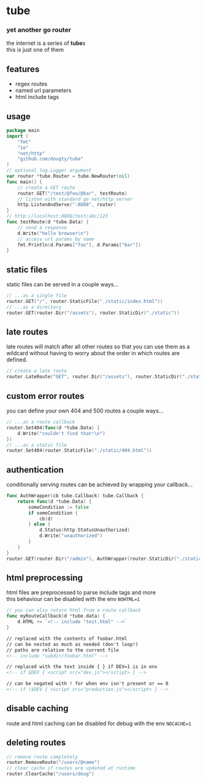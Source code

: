 # tube
### yet another go router  
the internet is a series of **tube**s  
this is just one of them

## features
 - regex routes
 - named url parameters
 - html include tags

## usage
```go
package main
import (
	"fmt"
	"io"
	"net/http"
	"github.com/dougty/tube"
)
// optional log.Logger argument
var router *tube.Router = tube.NewRouter(nil)
func main() {
	// create a GET route
	router.GET("/test/@foo/@bar", testRoute)
	// listen with standard go net/http server
	http.ListenAndServe(":8888", router)
}
// http://localhost:8888/test/abc/123
func testRoute(d *tube.Data) {
	// send a response
	d.Write("hello browser\n")
	// access url params by name
	fmt.Println(d.Params["foo"], d.Params["bar"])
}
```

## static files
static files can be served in a couple ways...
```go
// ...as a single file
router.GET("/", router.StaticFile("./static/index.html"))
// ...as a directory
router.GET(router.Dir("/assets"), router.StaticDir("./static"))
```

## late routes
late routes will match after all other routes so that you can
use them as a wildcard without having to worry about the order
in which routes are defined.
```go
// create a late route
router.LateRoute("GET", router.Dir("/assets"), router.StaticDir("./static"))
```

## custom error routes
you can define your own 404 and 500 routes a couple ways...
```go
// ...as a route callback
router.Set404(func(d *tube.Data) {
	d.Write("couldn't find that!\n")
})
// ...as a static file
router.Set404(router.StaticFile("./static/404.html"))
```

## authentication
conditionally serving routes can be achieved by wrapping your callback...
```go
func AuthWrapper(cb tube.Callback) tube.Callback {
	return func(d *tube.Data) {
		someCondition := false
		if someCondition {
			cb(d)
		} else {
			d.Status(http.StatusUnauthorized)
			d.Write("unauthorized")
		}
	}
}
router.GET(router.Dir("/admin"), AuthWrapper(router.StaticDir("./static")))
```

## html preprocessing
html files are preprocessed to parse include tags and more  
this behaviour can be disabled with the env `NOHTML=1`
```go
// you can also return html from a route callback
func myRouteCallback(d *tube.data) {
	d.HTML += `<!-- include "test.html" -->`
}
```

```html
// replaced with the contents of foobar.html
// can be nested as much as needed (don't loop!)
// paths are relative to the current file
<!-- include "subdir/foobar.html" -->

// replaced with the text inside { } if DEV=1 is in env
<!-- if $DEV { <script src="dev.js"></script> } -->

// can be negated with ! for when env isn't present or == 0
<!-- if !$DEV { <script src="production.js"></script> } -->
```

## disable caching
route and html caching can be disabled for debug with the env `NOCACHE=1`

## deleting routes
```go
// remove route completely
router.RemoveRoute("/users/@name")
// clear cache if routes are updated at runtime
router.ClearCache("/users/doug")
```
